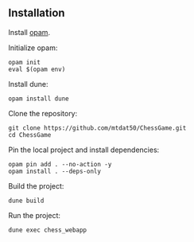## Installation
Install [opam](https://ocaml.org/install#linux_mac_bsd).

Initialize opam:
```shell
opam init
eval $(opam env)
```

Install dune:
```shell
opam install dune
```

Clone the repository:
```shell
git clone https://github.com/mtdat50/ChessGame.git
cd ChessGame
```

Pin the local project and install dependencies:
```shell
opam pin add . --no-action -y
opam install . --deps-only
```

Build the project:
```shell
dune build
```

Run the project:
```shell
dune exec chess_webapp
```